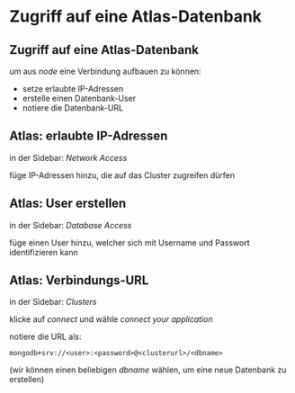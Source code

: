 # Zugriff auf eine Atlas-Datenbank

## Zugriff auf eine Atlas-Datenbank

um aus _node_ eine Verbindung aufbauen zu können:

- setze erlaubte IP-Adressen
- erstelle einen Datenbank-User
- notiere die Datenbank-URL

## Atlas: erlaubte IP-Adressen

in der Sidebar: _Network Access_

füge IP-Adressen hinzu, die auf das Cluster zugreifen dürfen

## Atlas: User erstellen

in der Sidebar: _Database Access_

füge einen User hinzu, welcher sich mit Username und Passwort identifizieren kann

## Atlas: Verbindungs-URL

in der Sidebar: _Clusters_

klicke auf _connect_ und wähle _connect your application_

notiere die URL als:

```
mongodb+srv://<user>:<password>@<clusterurl>/<dbname>
```

(wir können einen beliebigen _dbname_ wählen, um eine neue Datenbank zu erstellen)
